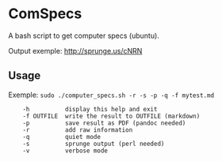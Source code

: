 # ComSpecs
A bash script to get computer specs (ubuntu).

Output exemple: http://sprunge.us/cNRN


## Usage

Exemple: `sudo ./computer_specs.sh -r -s -p -q -f mytest.md`

```
    -h          display this help and exit
    -f OUTFILE  write the result to OUTFILE (markdown)
    -p          save result as PDF (pandoc needed)
    -r          add raw information
    -q          quiet mode
    -s          sprunge output (perl needed)
    -v          verbose mode
```
